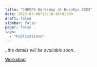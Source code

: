 ```yaml
---
title: "CHEOPS Workshop at EuroSys 2023"
date: 2023-03-08T12:16:16+01:00
draft: false
sidebar: false
pager: false
tags:
  - "Publications"
---
```


_..the details will be available soon.._

[Workshop](https://cheops-workshop.github.io/)
